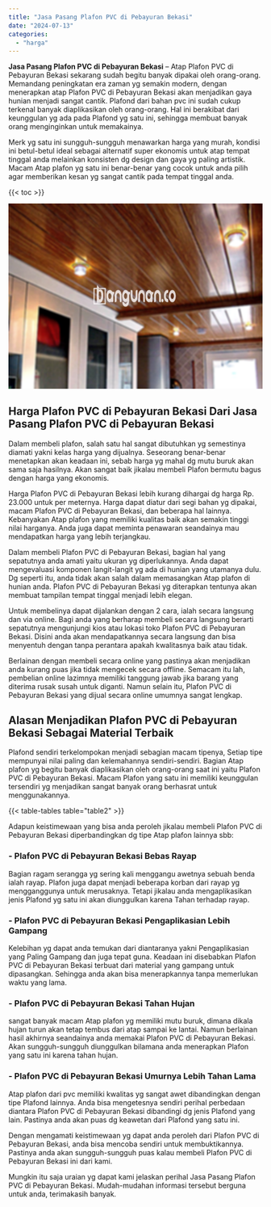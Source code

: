 ```yaml
---
title: "Jasa Pasang Plafon PVC di Pebayuran Bekasi"
date: "2024-07-13"
categories: 
  - "harga"
---
```


**Jasa Pasang Plafon PVC di Pebayuran Bekasi** – Atap Plafon PVC di Pebayuran Bekasi sekarang sudah begitu banyak dipakai oleh orang-orang. Memandang peningkatan era zaman yg semakin modern, dengan menerapkan atap Plafon PVC di Pebayuran Bekasi akan menjadikan gaya hunian menjadi sangat cantik. Plafond dari bahan pvc ini sudah cukup terkenal banyak diaplikasikan oleh orang-orang. Hal ini berakibat dari keunggulan yg ada pada Plafond yg satu ini, sehingga membuat banyak orang menginginkan untuk memakainya.

Merk yg satu ini sungguh-sungguh menawarkan harga yang murah, kondisi ini betul-betul ideal sebagai alternatif super ekonomis untuk atap tempat tinggal anda melainkan konsisten dg design dan gaya yg paling artistik. Macam Atap plafon yg satu ini benar-benar yang cocok untuk anda pilih agar memberikan kesan yg sangat cantik pada tempat tinggal anda.

{{< toc >}}

![Jasa Pasang Plafon PVC di Pebayuran Bekasi](/images/flafond-pvc-murah18.png)

## Harga Plafon PVC di Pebayuran Bekasi Dari Jasa Pasang Plafon PVC di Pebayuran Bekasi

Dalam membeli plafon, salah satu hal sangat dibutuhkan yg semestinya diamati yakni kelas harga yang dijualnya. Seseorang benar-benar menetapkan akan keadaan ini, sebab harga yg mahal dg mutu buruk akan sama saja hasilnya. Akan sangat baik jikalau membeli Plafon bermutu bagus dengan harga yang ekonomis.

Harga Plafon PVC di Pebayuran Bekasi lebih kurang dihargai dg harga Rp. 23.000 untuk per meternya. Harga dapat diatur dari segi bahan yg dipakai, macam Plafon PVC di Pebayuran Bekasi, dan beberapa hal lainnya. Kebanyakan Atap plafon yang memiliki kualitas baik akan semakin tinggi nilai harganya. Anda juga dapat meminta penawaran seandainya mau mendapatkan harga yang lebih terjangkau.

Dalam membeli Plafon PVC di Pebayuran Bekasi, bagian hal yang sepatutnya anda amati yaitu ukuran yg diperlukannya. Anda dapat mengevaluasi komponen langit-langit yg ada di hunian yang utamanya dulu. Dg seperti itu, anda tidak akan salah dalam memasangkan Atap plafon di hunian anda. Plafon PVC di Pebayuran Bekasi yg diterapkan tentunya akan membuat tampilan tempat tinggal menjadi lebih elegan.

Untuk membelinya dapat dijalankan dengan 2 cara, ialah secara langsung dan via online. Bagi anda yang berharap membeli secara langsung berarti sepatutnya mengunjungi kios atau lokasi toko Plafon PVC di Pebayuran Bekasi. Disini anda akan mendapatkannya secara langsung dan bisa menyentuh dengan tanpa perantara apakah kwalitasnya baik atau tidak.

Berlainan dengan membeli secara online yang pastinya akan menjadikan anda kurang puas jika tidak mengecek secara offline. Semacam itu lah, pembelian online lazimnya memiliki tanggung jawab jika barang yang diterima rusak susah untuk diganti. Namun selain itu, Plafon PVC di Pebayuran Bekasi yang dijual secara online umumnya sangat lengkap.

## Alasan Menjadikan Plafon PVC di Pebayuran Bekasi Sebagai Material Terbaik

Plafond sendiri terkelompokan menjadi sebagian macam tipenya, Setiap tipe mempunyai nilai paling dan kelemahannya sendiri-sendiri. Bagian Atap plafon yg begitu banyak diaplikasikan oleh orang-orang saat ini yaitu Plafon PVC di Pebayuran Bekasi. Macam Plafon yang satu ini memiliki keunggulan tersendiri yg menjadikan sangat banyak orang berhasrat untuk menggunakannya.

{{< table-tables table="table2" >}}

Adapun keistimewaan yang bisa anda peroleh jikalau membeli Plafon PVC di Pebayuran Bekasi diperbandingkan dg tipe Atap plafon lainnya sbb:

### \- Plafon PVC di Pebayuran Bekasi Bebas Rayap

Bagian ragam serangga yg sering kali menggangu awetnya sebuah benda ialah rayap. Plafon juga dapat menjadi beberapa korban dari rayap yg mengganggunya untuk merusaknya. Tetapi jikalau anda mengaplikasikan jenis Plafond yg satu ini akan diunggulkan karena Tahan terhadap rayap.

### \- Plafon PVC di Pebayuran Bekasi Pengaplikasian Lebih Gampang

Kelebihan yg dapat anda temukan dari diantaranya yakni Pengaplikasian yang Paling Gampang dan juga tepat guna. Keadaan ini disebabkan Plafon PVC di Pebayuran Bekasi terbuat dari material yang gampang untuk dipasangkan. Sehingga anda akan bisa menerapkannya tanpa memerlukan waktu yang lama.

### \- Plafon PVC di Pebayuran Bekasi Tahan Hujan

sangat banyak macam Atap plafon yg memiliki mutu buruk, dimana dikala hujan turun akan tetap tembus dari atap sampai ke lantai. Namun berlainan hasil akhirnya seandainya anda memakai Plafon PVC di Pebayuran Bekasi. Akan sungguh-sungguh diunggulkan bilamana anda menerapkan Plafon yang satu ini karena tahan hujan.

### \- Plafon PVC di Pebayuran Bekasi Umurnya Lebih Tahan Lama

Atap plafon dari pvc memiliki kwalitas yg sangat awet dibandingkan dengan tipe Plafond lainnya. Anda bisa mengetesnya sendiri perihal perbedaan diantara Plafon PVC di Pebayuran Bekasi dibandingi dg jenis Plafond yang lain. Pastinya anda akan puas dg keawetan dari Plafond yang satu ini.

Dengan mengamati keistimewaan yg dapat anda peroleh dari Plafon PVC di Pebayuran Bekasi, anda bisa mencoba sendiri untuk membuktikannya. Pastinya anda akan sungguh-sungguh puas kalau membeli Plafon PVC di Pebayuran Bekasi ini dari kami.

Mungkin itu saja uraian yg dapat kami jelaskan perihal Jasa Pasang Plafon PVC di Pebayuran Bekasi. Mudah-mudahan informasi tersebut berguna untuk anda, terimakasih banyak.
